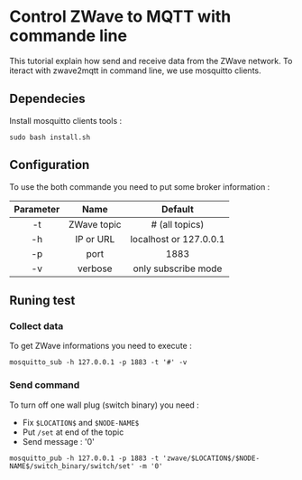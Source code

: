 # Control ZWave to MQTT with commande line

This tutorial explain how send and receive data from the ZWave network.
To iteract with zwave2mqtt in command line, we use mosquitto clients.

## Dependecies

Install mosquitto clients tools :

```
sudo bash install.sh
```

## Configuration

To use the both commande you need to put some broker information :

| Parameter | Name       | Default               |
|:---------:|:----------:|:---------------------:|
| -t        | ZWave topic| # (all topics)        |
| -h        | IP or URL  | localhost or 127.0.0.1|
| -p        | port       | 1883                  |
| -v        | verbose    | only subscribe mode   |

## Runing test

### Collect data 

To get ZWave informations you need to execute : 
```
mosquitto_sub -h 127.0.0.1 -p 1883 -t '#' -v
```

### Send command

To turn off one wall plug (switch binary) you need :
* Fix `$LOCATION$` and `$NODE-NAME$`
* Put `/set` at end of the topic
* Send message : '0'

```
mosquitto_pub -h 127.0.0.1 -p 1883 -t 'zwave/$LOCATION$/$NODE-NAME$/switch_binary/switch/set' -m '0'
```






